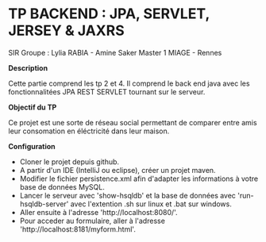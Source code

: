 # TP BACKEND : JPA, SERVLET, JERSEY & JAXRS
SIR
Groupe : Lylia RABIA - Amine Saker
Master 1 MIAGE - Rennes





**Description**





Cette partie comprend les tp 2 et 4.
Il comprend le back end java avec les fonctionnalitées JPA REST SERVLET tournant sur le serveur. 





**Objectif du TP** 






Ce projet est une sorte de réseau social permettant de comparer entre amis leur consomation en éléctricité dans leur maison.





**Configuration**





- Cloner le projet depuis github.
- A partir d'un IDE (IntelliJ ou eclipse), créer un projet maven. 
- Modifier le fichier persistence.xml afin d'adapter les informations à votre base de données MySQL.
- Lancer le serveur avec 'show-hsqldb' et la base de données avec 'run-hsqldb-server' avec l'extention .sh sur linux et .bat sur windows.
- Aller ensuite à l'adresse 'http://localhost:8080/'.
- Pour acceder au formulaire, aller à l'adresse 'http://localhost:8181/myform.html'. 

